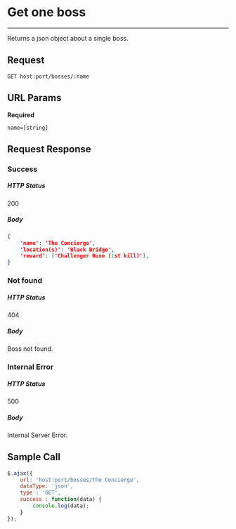 # Get one boss
---

Returns a json object about a single boss.

## Request

`GET host:port/bosses/:name`

## URL Params

**Required**

`name=[string]`

## Request Response

### Success

##### HTTP Status

200

##### Body

```json
{
    'name': 'The Concierge',
    'location(s)': 'Black Bridge',
    'reward': ['Challenger Rune (1st kill)'],
}
```

### Not found

##### HTTP Status

404

##### Body

Boss not found.

### Internal Error

##### HTTP Status

500

##### Body

Internal Server Error.

## Sample Call

```javascript
$.ajax({
    url: 'host:port/bosses/The Concierge',
    dataType: 'json',
    type : 'GET',
    success : function(data) {
        console.log(data);
    }
});
```
